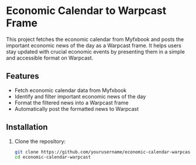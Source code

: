 # Economic Calendar to Warpcast Frame

This project fetches the economic calendar from Myfxbook and posts the important economic news of the day as a Warpcast frame. It helps users stay updated with crucial economic events by presenting them in a simple and accessible format on Warpcast.

## Features

- Fetch economic calendar data from Myfxbook
- Identify and filter important economic news of the day
- Format the filtered news into a Warpcast frame
- Automatically post the formatted news to Warpcast

## Installation

1. Clone the repository:
   ```bash
   git clone https://github.com/yourusername/economic-calendar-warpcast.git
   cd economic-calendar-warpcast
